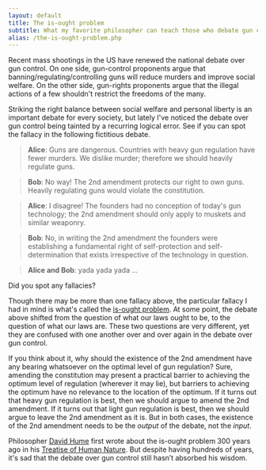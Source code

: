 ```yaml
---
layout: default
title: The is-ought problem
subtitle: What my favorite philosopher can teach those who debate gun control
alias: /the-is-ought-problem.php
---
```


Recent mass shootings in the US have renewed the national debate over gun control. On one side, gun-control proponents argue that banning/regulating/controlling guns will reduce murders and improve social welfare. On the other side, gun-rights proponents argue that the illegal actions of a few shouldn't restrict the freedoms of the many.

Striking the right balance between social welfare and personal liberty is an important debate for every society, but lately I've noticed the debate over gun control being tainted by a recurring logical error. See if you can spot the fallacy in the following fictitious debate.

>**Alice**: Guns are dangerous. Countries with heavy gun regulation have fewer murders. We dislike murder; therefore we should heavily regulate guns.

>**Bob**: No way! The 2nd amendment protects our right to own guns. Heavily regulating guns would violate the constitution.

>**Alice**: I disagree! The founders had no conception of today's gun technology; the 2nd amendment should only apply to muskets and similar weaponry.

>**Bob**: No, in writing the 2nd amendment the founders were establishing a fundamental right of self-protection and self-determination that exists irrespective of the technology in question.

>**Alice and Bob**: yada yada yada ...

Did you spot any fallacies?

Though there may be more than one fallacy above, the particular fallacy I had in mind is what's called the [is-ought problem](http://en.wikipedia.org/wiki/Is%E2%80%93ought_problem). At some point, the debate above shifted from the question of what our laws ought to be, to the question of what our laws are. These two questions are very different, yet they are confused with one another over and over again in the debate over gun control.

If you think about it, why should the existence of the 2nd amendment have any bearing whatsoever on the optimal level of gun regulation? Sure, amending the constitution may present a practical barrier to achieving the optimum level of regulation (wherever it may lie), but barriers to achieving the optimum have no relevance to the location of the optimum. If it turns out that heavy gun regulation is best, then we should argue to amend the 2nd amendment. If it turns out that light gun regulation is best, then we should argue to leave the 2nd amendment as it is. But in both cases, the existence of the 2nd amendment needs to be the *output* of the debate, not the *input*.

Philosopher [David Hume](http://en.wikipedia.org/wiki/David_Hume) first wrote about the is-ought problem 300 years ago in his [Treatise of Human Nature](http://www.gutenberg.org/ebooks/4705). But despite having hundreds of years, it's sad that the debate over gun control still hasn’t absorbed his wisdom.